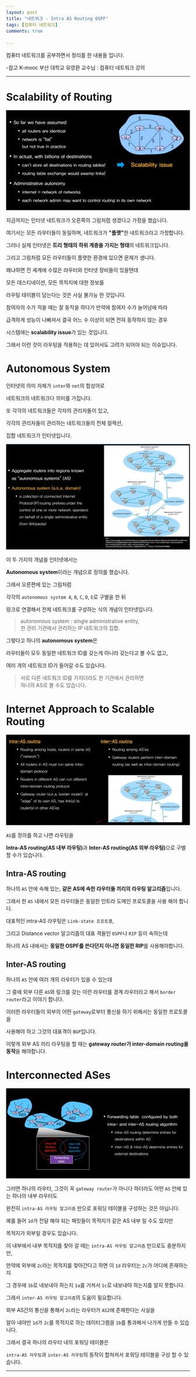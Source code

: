 ```yaml
---
layout: post
title: "네트워크 - Intra AS Routing OSPF"
tags: [컴퓨터 네트워크]
comments: true

---
```


컴퓨터 네트워크를 공부하면서 정리를 한 내용들 입니다.

-참고 K-mooc 부산 대학교 유영환 교수님 : 컴퓨터 네트워크 강의

---

# Scalability of Routing

<img src="https://raw.githubusercontent.com/junghyun100/junghyun100.github.io/master/images/1228/Scalability%20of%20Routing.PNG">

지금까지는 인터넷 네트워크가 오른쪽의 그림처럼 생겼다고 가정을 했습니다. 

여기서는 모든 라우터들이 동일하며, 네트워크가 <strong>"플랫"</strong>한 네트워크라고 가정합니다.

그러나 실제 인터넷은 <strong>트리 형태의 하위 계층을 가지는 형태</strong>의 네트워크입니다.

그리고 그림처럼 모든 라우터들이 플랫한 환경에 있으면 문제가 생니다.

왜냐하면 전 세계에 수많은 라우터와 인터넷 장비들이 있을텐데 

모든 데스티네이션, 모든 목적지에 대한 정보를 

라우팅 테이블이 담는다는 것은 사실 불가능 한 것입니다.

참여자의 수가 적을 때는 잘 동작을 하다가 만약에 참여자 수가 늘어남에 따라

급격하게 성능이 나빠져서 결국 어느 수 이상이 되면 전혀 동작하지 않는 경우

시스템에는 <strong>scalability issue</strong>가 있는 것입니다.

그래서 이런 것이 라우팅을 적용하는 데 있어서도 고려가 되어야 되는 이슈입니다.

# Autonomous System

인터넷의 의미 자체가 `inter`와 `net`의 합성어로 

네트워크의 네트워크다 의미를 가집니다.

또 각각의 네트워크들은 각자의 관리자들이 있고, 

각각의 관리자들이 관리하는 네트워크들의 전체 컬렉션, 

집합 네트워크가 인터넷입니다.

<img src="https://raw.githubusercontent.com/junghyun100/junghyun100.github.io/master/images/1228/Autonomous%20System.PNG">

이 두 가지의 개념을 인터넷에서는 

<strong>Autonomous system</strong>이라는 개념으로 정의를 했습니다.

그래서 오른편에 있는 그림처럼 

각각의 `autonomous system A`, `B`, `C`, `D`, `E`로 구별을 한 뒤

링크로 연결해서 전체 네트워크를 구성하는 식의 개념이 인터넷입니다.

> autonomous system : single administrative entity, <br>한 관리 기관에서 관리하는 IP 네트워크의 집합.

그렇다고 하나의 <strong>autonomous system</strong>은 

라우터들이 모두 동일한 네트워크 ID를 갖는게 아니라 갖는다고 볼 수도 없고,

여러 개의 네트워크 ID가 들어갈 수도 있습니다.

> 서로 다른 네트워크 ID를 가지더라도 한 기관에서 관리하면<br> 하나의 AS로 볼 수도 있습니다.

# Internet Approach to Scalable Routing

<img src="https://github.com/junghyun100/junghyun100.github.io/blob/master/images/1228/Internet%20Approach%20to%20Scalable%20Routing.PNG">

`AS`를 정의를 하고 나면 라우팅을 

<strong>Intra-AS routing(AS 내부 라우팅)</strong>과 <strong>Inter-AS routing(AS 외부 라우팅)</strong>으로 구별 할 수가 있습니다.

## Intra-AS routing

하나의 `AS` 안에 속해 있는, <strong>같은 AS에 속한 라우터들 끼리의 라우팅 알고리즘</strong>입니다.

그래서 한 `AS` 내에서 모든 라우터들은 동일한 인트라 도메인 프로토콜을 사용 해야 합니다.

대표적인 intra-AS 라우팅은 `Link-state 프로토콜`, 

그리고 Distance vector 알고리즘의 대표 격들인 `OSPF`나 `RIP` 등이 속하는데

하나의 AS 내에서는 <strong>동일한 OSPF를 쓴다던지 아니면 동일한 RIP</strong>를 사용해야합니다.

## Inter-AS routing

하나의 `AS` 안에 여러 개의 라우터가 있을 수 있는데

그 중에 외부 다른 `AS`와 링크를 갖는 이런 라우터를 경계 라우터라고 해서 `border router`라고 이야기 합니다.

이러한 라우터들이 외부의 어떤 `gateway`로부터 통신을 하기 위해서는 동일한 프로토콜을 

사용해야 하고 그것의 대표격이 `BGP`입니다.

이렇게 외부 AS 끼리 라우팅을 할 때는 <strong>gateway router가 inter-domain routing을 동작</strong>을 해야합니다.

# Interconnected ASes

<img src="https://raw.githubusercontent.com/junghyun100/junghyun100.github.io/master/images/1228/interconnected%20ASes.PNG">

그러면 하나의 라우터, 그것이 꼭 `gateway router`가 아니다 하더라도 어떤 `AS` 안에 있는 하나의 내부 라우터도

완전히 `intra-AS 라우팅 알고리즘` 만으로 포워딩 테이블을 구성하는 것은 아닙니다.

예를 들어 `1d`가 전달 해야 되는 패킷들이 목적지가 같은 AS 내부 일 수도 있지만 

목적지가 외부일 경우도 있습니다.

이 내부에서 내부 목적지를 찾아 갈 때는 `intra-AS 라우팅 알고리즘` 만으로도 충분하지만,

만약에 외부에 `2c`라는 목적지를 찾아간다고 하면 이 `1d` 라우터는 `2c`가 어디에 존재하는지 

그 경우에 `1b`로 내보내야 하는지 `1a`를 거쳐서 `1c`로 내보내야 하는지를 알지 못합니다.

그래서 `inter-AS 라우팅 알고리즘`의 도움이 필요합니다.

외부 AS간의 통신을 통해서 `2c`라는 라우터가 `AS2`에 존재한다는 사실을 

알아 내야만 `1d`가 `2c`를 목적지로 하는 데이터그램을 `1b`를 통과해서 나가게 만들 수 있습니다.

그래서 결국 하나의 라우터 내의 포워딩 테이블은 

`intra-AS 라우팅`과 `inter-AS 라우팅`의 동작이 합쳐져서 포워딩 테이블을 구성 할 수 있습니다.

---

